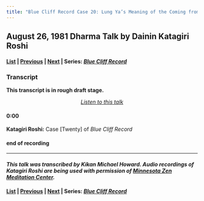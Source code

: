 ```yaml
---
title: "Blue Cliff Record Case 20: Lung Ya’s Meaning of the Coming from the West, Talk 1"
---
```

## August 26, 1981 Dharma Talk by Dainin Katagiri Roshi

#### [List](list#1981) \| [Previous](unfinished-1981-1) \| [Next](unfinished-1981-2) \| Series: [*Blue Cliff Record*](blue-cliff-record)

### Transcript

**This transcript is in rough draft stage.**

<p align="center" style="font-style: italic">
<a href="https://www.mnzencenter.org/the-dainin-katagiri-audio-archive/blue-cliff-record-case-20-lecture-1" target="_blank">Listen to this talk</a>
</p>


#### 0:00

**Katagiri Roshi:** Case [Twenty] of *Blue Cliff Record*




#### end of recording


---

#### *This talk was transcribed by Kikan Michael Howard. Audio recordings of Katagiri Roshi are being used with permission of [Minnesota Zen Meditation Center](https://www.mnzencenter.org/katagiri-project.html).*

#### [List](list#1981) \| [Previous](unfinished-1981-1) \| [Next](unfinished-1981-2) \| Series: [*Blue Cliff Record*](blue-cliff-record)
